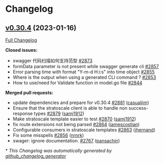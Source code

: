 # Changelog

## [v0.30.4](https://github.com/M15t/go-swagger/tree/v0.30.4) (2023-01-16)

[Full Changelog](https://github.com/M15t/go-swagger/compare/v0.30.3...v0.30.4)

**Closed issues:**

- swagger 代码扫描如何支持范型 [\#2873](https://github.com/M15t/go-swagger/issues/2873)
- formData parameter is not present while swagger generate cli [\#2857](https://github.com/M15t/go-swagger/issues/2857)
- Error parsing time with format "Y-m-d H:i:s" into time object [\#2855](https://github.com/M15t/go-swagger/issues/2855)
- Where is the output when using a generated CLI command ? [\#2853](https://github.com/M15t/go-swagger/issues/2853)
- How to use/need for Validate function in model.go file [\#2844](https://github.com/M15t/go-swagger/issues/2844)

**Merged pull requests:**

- update dependencies and prepare for v0.30.4 [\#2881](https://github.com/M15t/go-swagger/pull/2881) ([casualjim](https://github.com/casualjim))
- Ensure that the stratoscale client is able to handle non success-response types [\#2879](https://github.com/M15t/go-swagger/pull/2879) ([samj1912](https://github.com/samj1912))
- Make stratoscale template easier to test [\#2870](https://github.com/M15t/go-swagger/pull/2870) ([samj1912](https://github.com/samj1912))
- fix route extensions not being parsed [\#2864](https://github.com/M15t/go-swagger/pull/2864) ([jamescostian](https://github.com/jamescostian))
- Configurable consumers in stratoscale templates [\#2863](https://github.com/M15t/go-swagger/pull/2863) ([jhernand](https://github.com/jhernand))
- Fix some misspells [\#2856](https://github.com/M15t/go-swagger/pull/2856) ([nrnrk](https://github.com/nrnrk))
- swager: ignore documentation. [\#2767](https://github.com/M15t/go-swagger/pull/2767) ([pansachin](https://github.com/pansachin))

\* _This Changelog was automatically generated by [github_changelog_generator](https://github.com/github-changelog-generator/github-changelog-generator)_

